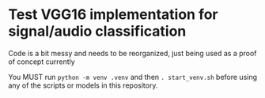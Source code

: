 # Test VGG16 implementation for signal/audio classification
Code is a bit messy and needs to be reorganized, just being used as a proof of concept currently

You MUST run `python -m venv .venv` and then `. start_venv.sh` before using any of the scripts or models in this repository.

